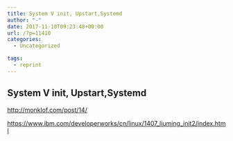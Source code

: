 ```yaml
---
title: System V init, Upstart,Systemd
author: "-"
date: 2017-11-10T09:23:48+00:00
url: /?p=11410
categories:
  - Uncategorized

tags:
  - reprint
---
```

## System V init, Upstart,Systemd
http://monklof.com/post/14/
  
https://www.ibm.com/developerworks/cn/linux/1407_liuming_init2/index.html